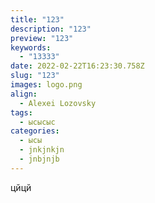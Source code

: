 ```yaml
---
title: "123"
description: "123"
preview: "123"
keywords:
  - "13333"
date: 2022-02-22T16:23:30.758Z
slug: "123"
images: logo.png
align:
  - Alexei Lozovsky
tags:
  - ысысыс
categories:
  - ысы
  - jnkjnkjn
  - jnbjnjb
---
```

цйцй